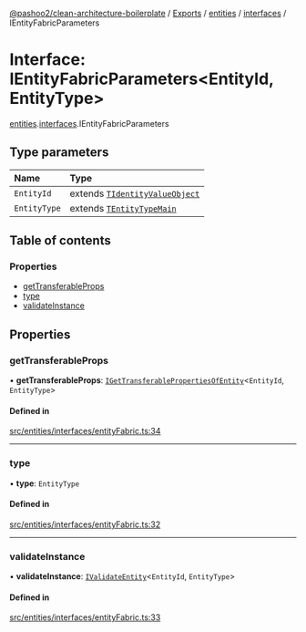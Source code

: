 [@pashoo2/clean-architecture-boilerplate](../README.md) / [Exports](../modules.md) / [entities](../modules/entities.md) / [interfaces](../modules/entities.interfaces.md) / IEntityFabricParameters

# Interface: IEntityFabricParameters<EntityId, EntityType\>

[entities](../modules/entities.md).[interfaces](../modules/entities.interfaces.md).IEntityFabricParameters

## Type parameters

| Name | Type |
| :------ | :------ |
| `EntityId` | extends [`TIdentityValueObject`](../modules/valueobject.interfaces.md#tidentityvalueobject) |
| `EntityType` | extends [`TEntityTypeMain`](../modules/entities.interfaces.md#tentitytypemain) |

## Table of contents

### Properties

- [getTransferableProps](entities.interfaces.ientityfabricparameters.md#gettransferableprops)
- [type](entities.interfaces.ientityfabricparameters.md#type)
- [validateInstance](entities.interfaces.ientityfabricparameters.md#validateinstance)

## Properties

### getTransferableProps

• **getTransferableProps**: [`IGetTransferablePropertiesOfEntity`](entities.interfaces.igettransferablepropertiesofentity.md)<`EntityId`, `EntityType`\>

#### Defined in

[src/entities/interfaces/entityFabric.ts:34](https://github.com/pashoo2/clean-architecture-boilerplate/blob/e82048b/src/entities/interfaces/entityFabric.ts#L34)

___

### type

• **type**: `EntityType`

#### Defined in

[src/entities/interfaces/entityFabric.ts:32](https://github.com/pashoo2/clean-architecture-boilerplate/blob/e82048b/src/entities/interfaces/entityFabric.ts#L32)

___

### validateInstance

• **validateInstance**: [`IValidateEntity`](entities.interfaces.ivalidateentity.md)<`EntityId`, `EntityType`\>

#### Defined in

[src/entities/interfaces/entityFabric.ts:33](https://github.com/pashoo2/clean-architecture-boilerplate/blob/e82048b/src/entities/interfaces/entityFabric.ts#L33)
